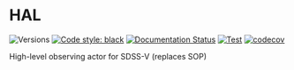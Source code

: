 # HAL

![Versions](https://img.shields.io/badge/python->3.8-blue)
[![Code style: black](https://img.shields.io/badge/code%20style-black-000000.svg)](https://github.com/psf/black)
[![Documentation Status](https://readthedocs.org/projects/sdss-hal/badge/?version=latest)](https://sdss-hal.readthedocs.io/en/latest/?badge=latest)
[![Test](https://github.com/sdss/hal/actions/workflows/test.yml/badge.svg)](https://github.com/sdss/hal/actions/workflows/test.yml)
[![codecov](https://codecov.io/gh/sdss/hal/branch/main/graph/badge.svg)](https://codecov.io/gh/sdss/hal)

High-level observing actor for SDSS-V (replaces SOP)

